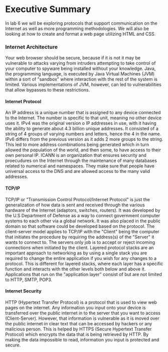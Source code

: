 # Executive Summary
In lab 6 we will be exploring protocols that support communication on the Internet as well as more programming methodologies. We will also be looking at how to create and format a web page utilizing HTML and CSS.
### Internet Architecture
Your web browser should be secure, because if it is not it may be vulnerable to attacks varying from intruders attempting to take control of your computer to spyware being installed without your knowledge. Java, the programming language, is executed by Java Virtual Machines (JVM) within a sort of "sandbox" where interaction with the rest of the system is limited. Various implementations of JVM, however, can led to vulnerabilities that allow bypasses to these restrictions.
#### Internet Protocol
An IP address is a unique number that is assigned to any device connected to the Internet. The number is specific to that unit, meaning no other device uses it. IPv4 was the original version o IP addresses in use, with it having the ability to generate about 4.3 billion unique addresses. It consisted of a string of 4 groups of varying numbers and letters, hence the 4 in the name. IPv6 differs from the previous version as it adds 2 more groups to the string. This led to more address combinations being generated which in turn allowed the population of the world, and then some, to have access to their own personal IP. ICANN is an organization that ensures security and proecudures on the Internet through the maintenance of many databases related to numerical and namespaces. They make sure that people have universal access to the DNS and are allowed access to the many valid addresses.
#### TCP/IP
TCP/IP or "Transmission Control Protocol/Internet Protocol" is just the generalization of how data is sent and received through the various hardware of the Internet (adaptors, switches, routers). It was developed by the U.S Department of Defense as a way to connect government computer systems to each other via a global network. It was also placed in the public domain so that software could be developed based on the protocol. The client-server model applies to TCP/IP with the "Client" being the computer that initiates the procedure by requiring the address(s) of the "Server" it wants to connect to. The servers only job is to accept or reject incoming connections when initiated by the client. Layered protocol stacks are an important approach to networking as by using a single stack you are required to change the entire application if you wish for any changes to a protocol. This is different for layered stacks, where each layer has a specific function and interacts with the other levels both below and above it. Applications that run on the "application layer" consist of but are not limited to HTTP, SMTP, POP3.
#### Internet Security
HTTP (Hypertext Transfer Protocol) is a protocol that is used to view web pages on the internet. Any information you input onto your device is transferred over the public internet in to the server that you want to access (Client-Server). However, that information is vulnerable as it is moved over the public internet in clear text that can be accessed by hackers or any malicious person. This is helped by HTTPS (Secure Hypertext Transfer Protocol) which encrypts the data that is being retrieved by HTTP. By making the data impossible to read, information you input is protected and secure.
